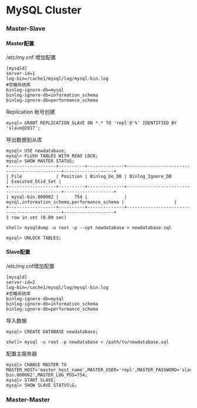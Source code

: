# MySQL Cluster 


### Master-Slave

#### Master配置
/etc/my.cnf 增加配置
    
    [mysqld]
    server-id=1
    log-bin=/cache1/mysql/log/mysql-bin.log
    #忽略系统库
    binlog-ignore-db=mysql
    binlog-ignore-db=information_schema
    binlog-ignore-db=performance_schema
    
Replication 帐号创建

    mysql> GRANT REPLICATION SLAVE ON *.* TO 'repl'@'%' IDENTIFIED BY 'slave@2017';

导出数据到从库
    
    mysql> USE newdatabase;
    mysql> FLUSH TABLES WITH READ LOCK;
    mysql> SHOW MASTER STATUS;
    +------------------+----------+--------------+---------------------------------------------+-------------------+
    | File             | Position | Binlog_Do_DB | Binlog_Ignore_DB                            | Executed_Gtid_Set |
    +------------------+----------+--------------+---------------------------------------------+-------------------+
    | mysql-bin.000002 |      754 |              | mysql,information_schema,performance_schema |                   |
    +------------------+----------+--------------+---------------------------------------------+-------------------+
    1 row in set (0.00 sec)

    shell> mysqldump -u root -p --opt newdatabase > newdatabase.sql

    mysql> UNLOCK TABLES;

#### Slave配置
/etc/my.cnf增加配置
    
    [mysqld]
    server-id=2
    log-bin=/cache1/mysql/log/mysql-bin.log
    #忽略系统库
    binlog-ignore-db=mysql
    binlog-ignore-db=information_schema
    binlog-ignore-db=performance_schema

导入数据

    mysql> CREATE DATABASE newdatabase;

    shell> mysql -u root -p newdatabase < /path/to/newdatabase.sql

配置主服务器

    mysql> CHANGE MASTER TO MASTER_HOST='master_host_name',MASTER_USER='repl',MASTER_PASSWORD='slave@2017',MASTER_LOG_FILE='mysql-bin.000002',MASTER_LOG_POS=754;
    mysql> START SLAVE;
    mysql> SHOW SLAVE STATUS\G;

### Master-Master